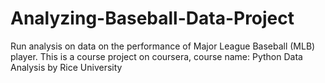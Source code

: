 # Analyzing-Baseball-Data-Project
Run analysis on data on the performance of Major League Baseball (MLB) player.
This is a course project on coursera, course name: Python Data Analysis by Rice University

